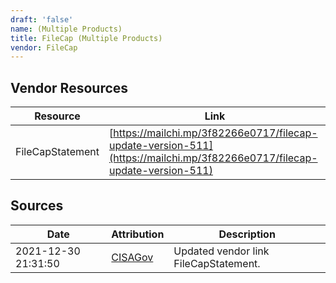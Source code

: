 ```yaml
---
draft: 'false'
name: (Multiple Products)
title: FileCap (Multiple Products)
vendor: FileCap
---
```


## Vendor Resources
| Resource | Link |
| --- | --- |
| FileCapStatement | [https://mailchi.mp/3f82266e0717/filecap-update-version-511](https://mailchi.mp/3f82266e0717/filecap-update-version-511) |



## Sources
| Date | Attribution | Description |
| --- | --- | --- |
| 2021-12-30 21:31:50 | [CISAGov](https://raw.githubusercontent.com/cisagov/log4j-affected-db/develop/README.md) | Updated vendor link FileCapStatement.  |
